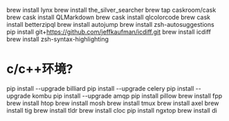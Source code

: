 brew install lynx
brew install the_silver_searcher
brew tap caskroom/cask
brew cask install QLMarkdown
brew cask install qlcolorcode
brew cask install betterzipql
brew install autojump
brew install zsh-autosuggestions
pip install git+https://github.com/jeffkaufman/icdiff.git
brew install icdiff
brew install zsh-syntax-highlighting
# c/c++环境?
pip install --upgrade billiard
pip install --upgrade celery
pip install --upgrade kombu
pip install --upgrade amqp
pip install pillow
brew install fpp
brew install htop
brew install mosh
brew install tmux
brew install axel
brew install tig
brew install tldr
brew install cloc
pip install ngxtop
brew install di
